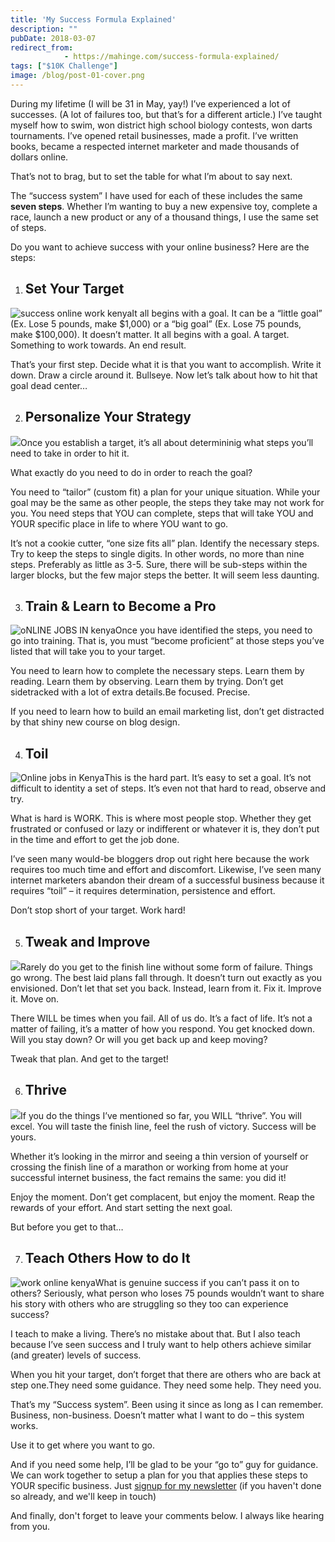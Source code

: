 ```yaml
---
title: 'My Success Formula Explained'
description: ""
pubDate: 2018-03-07
redirect_from:
            - https://mahinge.com/success-formula-explained/
tags: ["$10K Challenge"]
image: /blog/post-01-cover.png
---
```

During my lifetime (I will be 31 in May, yay!) I’ve experienced a lot of successes. (A lot of failures too, but that’s for a different article.) I’ve taught myself how to swim, won district high school biology contests, won darts tournaments. I’ve opened retail businesses, made a profit. I’ve written books, became a respected internet marketer and made thousands of dollars online.

That’s not to brag, but to set the table for what I’m about to say next.

The “success system” I have used for each of these includes the same **seven steps**. Whether I’m wanting to buy a new expensive toy, complete a race, launch a new product or any of a thousand things, I use the same set of steps.

Do you want to achieve success with your online business? Here are the steps:

1.  ## Set Your Target

![success online work kenya](./images/wp-content-uploads-2018-03-set-your-target-300x300.jpg)It all begins with a goal. It can be a “little goal” (Ex. Lose 5 pounds, make $1,000) or a “big goal” (Ex. Lose 75 pounds, make $100,000). It doesn’t matter. It all begins with a goal. A target. Something to work towards. An end result.

That’s your first step. Decide what it is that you want to accomplish. Write it down. Draw a circle around it. Bullseye. Now let’s talk about how to hit that goal dead center…

2.  ## Personalize Your Strategy

![](https://mahinge.com/wp-content/uploads/2018/03/personalize-it-150x150.jpg)Once you establish a target, it’s all about determininig what steps you’ll need to take in order to hit it.

What exactly do you need to do in order to reach the goal?

You need to “tailor” (custom fit) a plan for your unique situation. While your goal may be the same as other people, the steps they take may not work for you. You need steps that YOU can complete, steps that will take YOU and YOUR specific place in life to where YOU want to go.

It’s not a cookie cutter, “one size fits all” plan. Identify the necessary steps. Try to keep the steps to single digits. In other words, no more than nine steps. Preferably as little as 3-5. Sure, there will be sub-steps within the larger blocks, but the few major steps the better. It will seem less daunting.

3.  ## Train & Learn to Become a Pro

![oNLINE JOBS IN kenya](./images/wp-content-uploads-2018-03-KEEP-LEARNING-150x150.jpg)Once you have identified the steps, you need to go into training. That is, you must “become proficient” at those steps you’ve listed that will take you to your target.

You need to learn how to complete the necessary steps. Learn them by reading. Learn them by observing. Learn them by trying. Don’t get sidetracked with a lot of extra details.Be focused. Precise.

If you need to learn how to build an email marketing list, don’t get distracted by that shiny new course on blog design.

4.  ## Toil

![Online jobs in Kenya](./images/wp-content-uploads-2018-03-keep-working-150x150.jpg)This is the hard part. It’s easy to set a goal. It’s not difficult to identity a set of steps. It’s even not that hard to read, observe and try.

What is hard is WORK. This is where most people stop. Whether they get frustrated or confused or lazy or indifferent or whatever it is, they don’t put in the time and effort to get the job done.

I’ve seen many would-be bloggers drop out right here because the work requires too much time and effort and discomfort. Likewise, I’ve seen many internet marketers abandon their dream of a successful business because it requires “toil” – it requires determination, persistence and effort.

Don’t stop short of your target. Work hard!

5.  ## Tweak and Improve

![](./images/wp-content-uploads-2018-03-dream-it-150x150.jpg)Rarely do you get to the finish line without some form of failure. Things go wrong. The best laid plans fall through. It doesn’t turn out exactly as you envisioned. Don’t let that set you back. Instead, learn from it. Fix it. Improve it. Move on.

There WILL be times when you fail. All of us do. It’s a fact of life. It’s not a matter of failing, it’s a matter of how you respond. You get knocked down. Will you stay down? Or will you get back up and keep moving?

Tweak that plan. And get to the target!

6.  ## Thrive

![](./images/wp-content-uploads-2018-03-enjoy-the-moment-150x150.jpg)If you do the things I’ve mentioned so far, you WILL “thrive”. You will excel. You will taste the finish line, feel the rush of victory. Success will be yours.

Whether it’s looking in the mirror and seeing a thin version of yourself or crossing the finish line of a marathon or working from home at your successful internet business, the fact remains the same: you did it!

Enjoy the moment. Don’t get complacent, but enjoy the moment. Reap the rewards of your effort. And start setting the next goal.

But before you get to that…

7.  ## Teach Others How to do It

![work online kenya](./images/wp-content-uploads-2018-03-teach-150x150.jpg)What is genuine success if you can’t pass it on to others? Seriously, what person who loses 75 pounds wouldn’t want to share his story with others who are struggling so they too can experience success?

I teach to make a living. There’s no mistake about that. But I also teach because I’ve seen success and I truly want to help others achieve similar (and greater) levels of success.

When you hit your target, don’t forget that there are others who are back at step one.They need some guidance. They need some help. They need you.

That’s my “Success system”. Been using it since as long as I can remember. Business, non-business. Doesn’t matter what I want to do – this system works.

Use it to get where you want to go.

And if you need some help, I’ll be glad to be your “go to” guy for guidance. We can work together to setup a plan for you that applies these steps to YOUR specific business. Just [signup for my newsletter](https://mahinge.com/working-online-kenya/) (if you haven't done so already, and we'll keep in touch)

And finally, don't forget to leave your comments below. I always like hearing from you.

